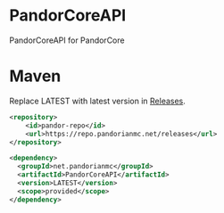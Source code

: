 # PandorCoreAPI
PandorCoreAPI for PandorCore

# Maven
Replace LATEST with latest version in [Releases](https://repo.pandorianmc.net/#/releases/net/pandorianmc/PandorCoreAPI).
```XML
<repository>
    <id>pandor-repo</id>
    <url>https://repo.pandorianmc.net/releases</url>
</repository>

<dependency>
  <groupId>net.pandorianmc</groupId>
  <artifactId>PandorCoreAPI</artifactId>
  <version>LATEST</version>
  <scope>provided</scope>
</dependency>
```
